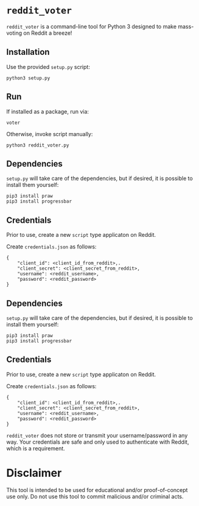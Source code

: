 # `reddit_voter`
`reddit_voter` is a command-line tool for Python 3 designed to make mass-voting on Reddit a breeze!

## Installation

Use the provided `setup.py` script:

~~~~
python3 setup.py
~~~~

## Run

If installed as a package, run via:

~~~~
voter
~~~~

Otherwise, invoke script manually:

~~~~
python3 reddit_voter.py
~~~~

## Dependencies

`setup.py` will take care of the dependencies, but if desired, it is possible to install them yourself:

~~~~
pip3 install praw
pip3 install progressbar
~~~~

## Credentials

Prior to use, create a new `script` type applicaton on Reddit.

Create `credentials.json` as follows:

~~~~
{
    "client_id": <client_id_from_reddit>,.
    "client_secret": <client_secret_from_reddit>,
    "username": <reddit_username>,
    "password": <reddit_password>
}
~~~~

## Dependencies

`setup.py` will take care of the dependencies, but if desired, it is possible to install them yourself:

~~~~
pip3 install praw
pip3 install progressbar
~~~~

## Credentials

Prior to use, create a new `script` type applicaton on Reddit.

Create `credentials.json` as follows:

~~~~
{
    "client_id": <client_id_from_reddit>,.
    "client_secret": <client_secret_from_reddit>,
    "username": <reddit_username>,
    "password": <reddit_password>
}
~~~~

`reddit_voter` does not store or transmit your username/password in any way. Your credentials are safe and only used to authenticate with Reddit, which is a requirement.

# Disclaimer

This tool is intended to be used for educational and/or proof-of-concept use only. Do not use this tool to commit malicious and/or criminal acts.

